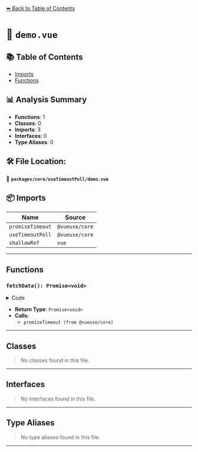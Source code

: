 [⬅️ Back to Table of Contents](../../../index.md)

# 📄 `demo.vue`

## 📚 Table of Contents

- [Imports](#imports)
- [Functions](#functions)

## 📊 Analysis Summary

- **Functions**: 1
- **Classes**: 0
- **Imports**: 3
- **Interfaces**: 0
- **Type Aliases**: 0

## 🛠️ File Location:
📂 **`packages/core/useTimeoutPoll/demo.vue`**

## 📦 Imports

| Name | Source |
|------|--------|
| `promiseTimeout` | `@vueuse/core` |
| `useTimeoutPoll` | `@vueuse/core` |
| `shallowRef` | `vue` |


---

## Functions

### `fetchData(): Promise<void>`

<details><summary>Code</summary>

```ts
async function fetchData() {
  await promiseTimeout(1000)
  count.value++
}
```
</details>

- **Return Type**: `Promise<void>`
- **Calls**:
  - `promiseTimeout (from @vueuse/core)`

---

## Classes

> No classes found in this file.


---

## Interfaces

> No interfaces found in this file.


---

## Type Aliases

> No type aliases found in this file.


---